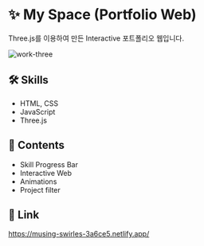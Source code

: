 # ✨ My Space (Portfolio Web) 
Three.js를 이용하여 만든 Interactive 포트폴리오 웹입니다.

 ![work-three](https://user-images.githubusercontent.com/77109766/155532433-1f7c7a93-6827-4de0-9071-e309722c3bd6.JPG)

## 🛠 Skills
<ul>
 <li>HTML, CSS</li>
 <li>JavaScript</li>
 <li>Three.js</li>
</ul>
 
 ## 📑 Contents
 <ul>
 <li>Skill Progress Bar</li>
 <li>Interactive Web</li>
 <li>Animations</li>
 <li>Project filter</li>
 </ul>
 
 ## 👀 Link
https://musing-swirles-3a6ce5.netlify.app/
